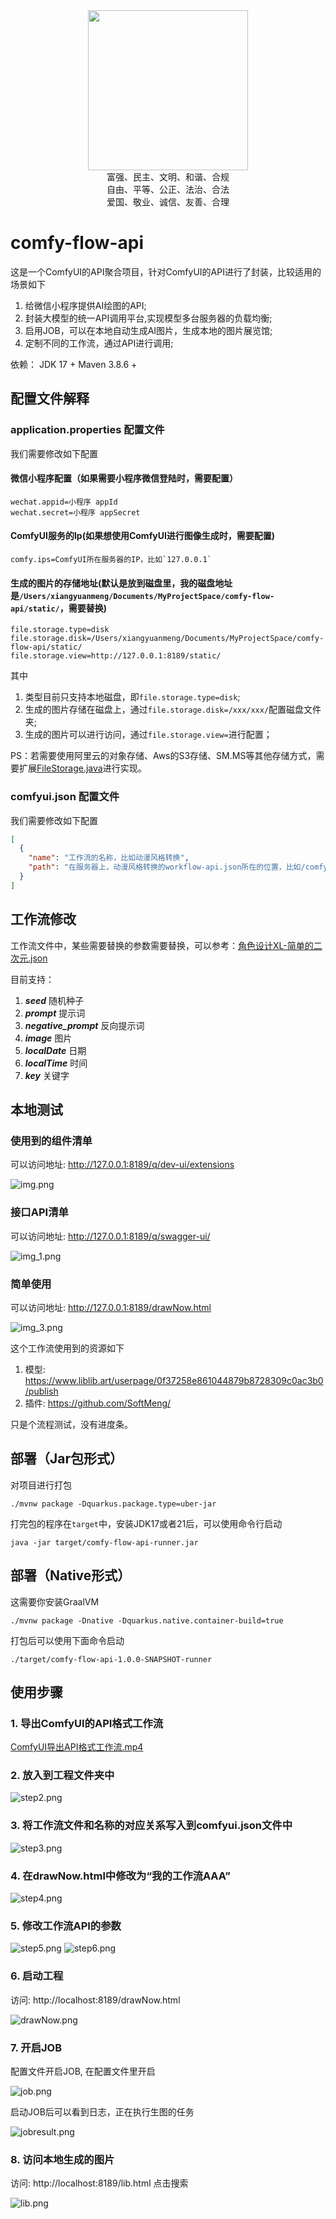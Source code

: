 <div align="center">
    <img src="./doc/icon.jpg" width="256px"/>
</div>
<div align="center">
    富强、民主、文明、和谐、合规
</div>
<div align="center">
    自由、平等、公正、法治、合法
</div>
<div align="center">
    爱国、敬业、诚信、友善、合理
</div>

# comfy-flow-api

这是一个ComfyUI的API聚合项目，针对ComfyUI的API进行了封装，比较适用的场景如下

1. 给微信小程序提供AI绘图的API;
2. 封装大模型的统一API调用平台,实现模型多台服务器的负载均衡;
3. 启用JOB，可以在本地自动生成AI图片，生成本地的图片展览馆;
4. 定制不同的工作流，通过API进行调用;

依赖：
JDK 17 +
Maven 3.8.6 +

## 配置文件解释

### application.properties 配置文件

我们需要修改如下配置

#### 微信小程序配置（如果需要小程序微信登陆时，需要配置）

```
wechat.appid=小程序 appId
wechat.secret=小程序 appSecret
```
#### ComfyUI服务的Ip(如果想使用ComfyUI进行图像生成时，需要配置)
```
comfy.ips=ComfyUI所在服务器的IP，比如`127.0.0.1`
```
#### 生成的图片的存储地址(默认是放到磁盘里，我的磁盘地址是`/Users/xiangyuanmeng/Documents/MyProjectSpace/comfy-flow-api/static/`，需要替换)
```
file.storage.type=disk
file.storage.disk=/Users/xiangyuanmeng/Documents/MyProjectSpace/comfy-flow-api/static/
file.storage.view=http://127.0.0.1:8189/static/
```
其中

1. 类型目前只支持本地磁盘，即`file.storage.type=disk`;
2. 生成的图片存储在磁盘上，通过`file.storage.disk=/xxx/xxx/`配置磁盘文件夹;
3. 生成的图片可以进行访问，通过`file.storage.view=`进行配置；

PS：若需要使用阿里云的对象存储、Aws的S3存储、SM.MS等其他存储方式，需要扩展[FileStorage.java](src%2Fmain%2Fjava%2Fcom%2Fmexx%2Fcomfy%2Fservice%2FFileStorage.java)进行实现。

### comfyui.json 配置文件

我们需要修改如下配置

```json
[
  {
    "name": "工作流的名称，比如动漫风格转换",
    "path": "在服务器上，动漫风格转换的workflow-api.json所在的位置，比如/comfyui/workflow-api.json"
  }
]
```

## 工作流修改

工作流文件中，某些需要替换的参数需要替换，可以参考：[角色设计XL-简单的二次元.json](src/main/resources/comfy/%E8%A7%92%E8%89%B2%E8%AE%BE%E8%AE%A1XL-%E7%AE%80%E5%8D%95%E7%9A%84%E4%BA%8C%E6%AC%A1%E5%85%83.json)

目前支持：

1. ___seed___  随机种子
2. ___prompt___ 提示词
3. ___negative_prompt___ 反向提示词
4. ___image___ 图片
5. ___localDate___ 日期
6. ___localTime___ 时间
7. ___key___ 关键字

## 本地测试

### 使用到的组件清单

可以访问地址: http://127.0.0.1:8189/q/dev-ui/extensions

![img.png](doc%2Fimg_0.png)

### 接口API清单

可以访问地址: http://127.0.0.1:8189/q/swagger-ui/

![img_1.png](doc%2Fimg_1.png)

### 简单使用

可以访问地址: http://127.0.0.1:8189/drawNow.html

![img_3.png](doc%2Fimg_3.png)

这个工作流使用到的资源如下

1. 模型: https://www.liblib.art/userpage/0f37258e861044879b8728309c0ac3b0/publish
2. 插件: https://github.com/SoftMeng/

只是个流程测试，没有进度条。

## 部署（Jar包形式）

对项目进行打包

```shell script
./mvnw package -Dquarkus.package.type=uber-jar
```

打完包的程序在`target`中，安装JDK17或者21后，可以使用命令行启动

```shell
java -jar target/comfy-flow-api-runner.jar
```

## 部署（Native形式）

这需要你安装GraalVM

```shell script
./mvnw package -Dnative -Dquarkus.native.container-build=true
```

打包后可以使用下面命令启动

```shell
./target/comfy-flow-api-1.0.0-SNAPSHOT-runner
```

## 使用步骤

### 1. 导出ComfyUI的API格式工作流

[ComfyUI导出API格式工作流.mp4](doc%2Fvedio%2FComfyUI%E5%AF%BC%E5%87%BAAPI%E6%A0%BC%E5%BC%8F%E5%B7%A5%E4%BD%9C%E6%B5%81.mp4)

### 2. 放入到工程文件夹中

![step2.png](doc%2Fstep2.png)

### 3. 将工作流文件和名称的对应关系写入到comfyui.json文件中

![step3.png](doc%2Fstep3.png)

### 4. 在drawNow.html中修改为“我的工作流AAA”

![step4.png](doc%2Fstep4.png)

### 5. 修改工作流API的参数

![step5.png](doc%2Fstep5.png)
![step6.png](doc%2Fstep6.png)

### 6. 启动工程

访问: http://localhost:8189/drawNow.html

![drawNow.png](doc%2FdrawNow.png)

### 7. 开启JOB

配置文件开启JOB, 在配置文件里开启

![job.png](doc%2Fjob.png)

启动JOB后可以看到日志，正在执行生图的任务

![jobresult.png](doc%2Fjobresult.png)

### 8. 访问本地生成的图片

访问: http://localhost:8189/lib.html 点击搜索

![lib.png](doc%2Flib.png)

